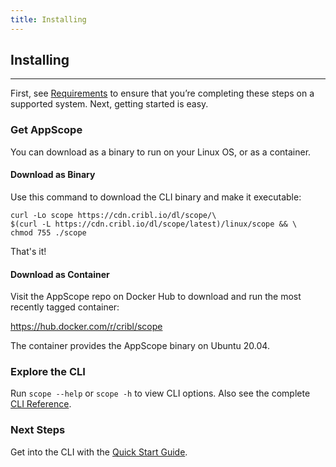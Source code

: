 ```yaml
---
title: Installing
---
```


## Installing
---

First, see [Requirements](/docs/requirements) to ensure that you’re completing these steps on a supported system. Next, getting started is easy.

### Get AppScope

You can download as a binary to run on your Linux OS, or as a container.

#### Download as Binary

Use this command to download the CLI binary and make it executable:

```
curl -Lo scope https://cdn.cribl.io/dl/scope/\
$(curl -L https://cdn.cribl.io/dl/scope/latest)/linux/scope && \
chmod 755 ./scope
```

That's it!

#### Download as Container

Visit the AppScope repo on Docker Hub to download and run the most recently tagged container:

https://hub.docker.com/r/cribl/scope

The container provides the AppScope binary on Ubuntu 20.04.

### Explore the CLI

Run `scope --help` or `scope -h` to view CLI options. Also see the complete [CLI Reference](/docs/cli-reference).



### Next Steps

Get into the CLI with the [Quick Start Guide](/docs/quick-start-guide).